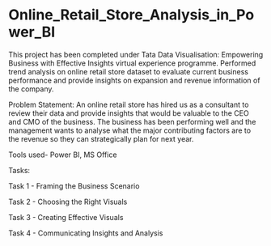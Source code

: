 # Online_Retail_Store_Analysis_in_Power_BI
This project has been completed under Tata Data Visualisation: Empowering Business with Effective Insights virtual experience programme. Performed trend analysis on online retail store dataset to evaluate current business performance and provide insights on expansion and revenue information of the company.

Problem Statement: An online retail store has hired us as a consultant to review their data and provide insights that would be valuable to the CEO and CMO of the business. The business has been performing well and the management wants to analyse what the major contributing factors are to the revenue so they can strategically plan for next year.

Tools used- Power BI, MS Office

Tasks:

Task 1 - Framing the Business Scenario

Task 2 - Choosing the Right Visuals

Task 3 - Creating Effective Visuals

Task 4 - Communicating Insights and Analysis
